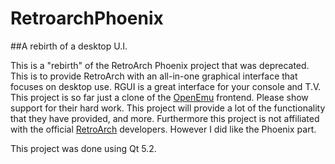 # RetroarchPhoenix


##A rebirth of a desktop U.I.

This is a "rebirth" of the RetroArch Phoenix project that was deprecated. This is to provide RetroArch with an all-in-one graphical interface that focuses on desktop use. RGUI is a great interface for your console and T.V. This project is so far just a clone of the [OpenEmu](http://openemu.org/) frontend. Please show support for their hard work. This project will provide a lot of the functionality that they have provided, and more. Furthermore this project is not affiliated with the official [RetroArch](https://github.com/libretro/RetroArch) developers. However I did like the Phoenix part.

This project was done using Qt 5.2.

